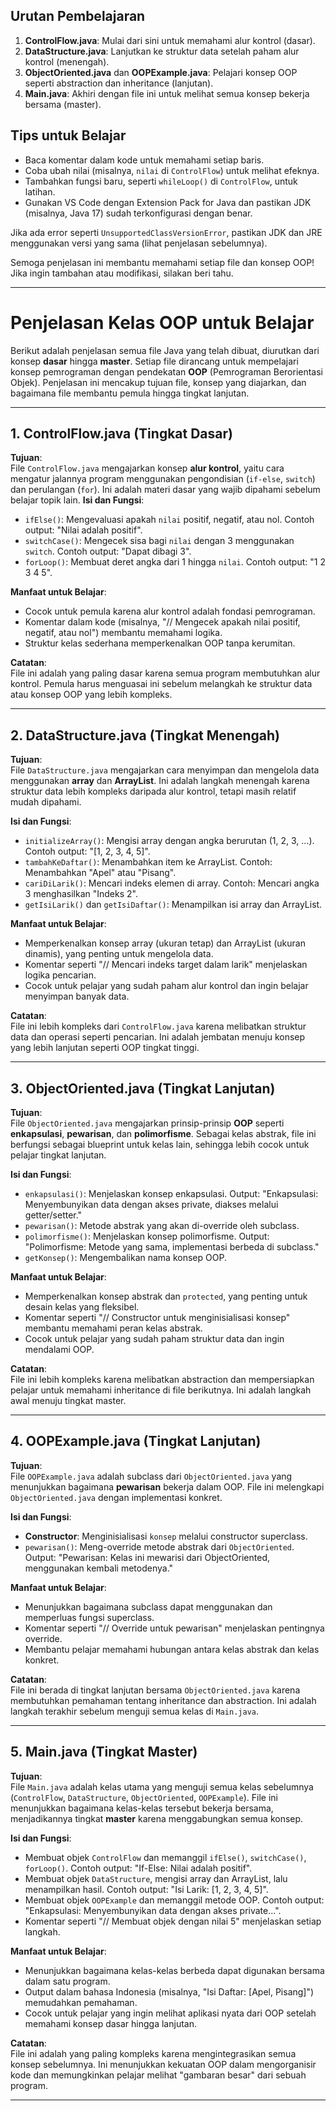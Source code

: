 ## Urutan Pembelajaran

1. **ControlFlow.java**: Mulai dari sini untuk memahami alur kontrol (dasar).
2. **DataStructure.java**: Lanjutkan ke struktur data setelah paham alur kontrol (menengah).
3. **ObjectOriented.java** dan **OOPExample.java**: Pelajari konsep OOP seperti abstraction dan inheritance (lanjutan).
4. **Main.java**: Akhiri dengan file ini untuk melihat semua konsep bekerja bersama (master).

## Tips untuk Belajar

- Baca komentar dalam kode untuk memahami setiap baris.
- Coba ubah nilai (misalnya, `nilai` di `ControlFlow`) untuk melihat efeknya.
- Tambahkan fungsi baru, seperti `whileLoop()` di `ControlFlow`, untuk latihan.
- Gunakan VS Code dengan Extension Pack for Java dan pastikan JDK (misalnya, Java 17) sudah terkonfigurasi dengan benar.

Jika ada error seperti `UnsupportedClassVersionError`, pastikan JDK dan JRE menggunakan versi yang sama (lihat penjelasan sebelumnya).

Semoga penjelasan ini membantu memahami setiap file dan konsep OOP! Jika ingin tambahan atau modifikasi, silakan beri tahu.

---

# Penjelasan Kelas OOP untuk Belajar

Berikut adalah penjelasan semua file Java yang telah dibuat, diurutkan dari konsep **dasar** hingga **master**. Setiap file dirancang untuk mempelajari konsep pemrograman dengan pendekatan **OOP** (Pemrograman Berorientasi Objek). Penjelasan ini mencakup tujuan file, konsep yang diajarkan, dan bagaimana file membantu pemula hingga tingkat lanjutan.

---

## 1. ControlFlow.java (Tingkat Dasar)

**Tujuan**:  
File `ControlFlow.java` mengajarkan konsep **alur kontrol**, yaitu cara mengatur jalannya program menggunakan pengondisian (`if-else`, `switch`) dan perulangan (`for`). Ini adalah materi dasar yang wajib dipahami sebelum belajar topik lain.
**Isi dan Fungsi**:

- `ifElse()`: Mengevaluasi apakah `nilai` positif, negatif, atau nol. Contoh output: "Nilai adalah positif".
- `switchCase()`: Mengecek sisa bagi `nilai` dengan 3 menggunakan `switch`. Contoh output: "Dapat dibagi 3".
- `forLoop()`: Membuat deret angka dari 1 hingga `nilai`. Contoh output: "1 2 3 4 5".

**Manfaat untuk Belajar**:

- Cocok untuk pemula karena alur kontrol adalah fondasi pemrograman.
- Komentar dalam kode (misalnya, "// Mengecek apakah nilai positif, negatif, atau nol") membantu memahami logika.
- Struktur kelas sederhana memperkenalkan OOP tanpa kerumitan.

**Catatan**:  
File ini adalah yang paling dasar karena semua program membutuhkan alur kontrol. Pemula harus menguasai ini sebelum melangkah ke struktur data atau konsep OOP yang lebih kompleks.

---

## 2. DataStructure.java (Tingkat Menengah)

**Tujuan**:  
File `DataStructure.java` mengajarkan cara menyimpan dan mengelola data menggunakan **array** dan **ArrayList**. Ini adalah langkah menengah karena struktur data lebih kompleks daripada alur kontrol, tetapi masih relatif mudah dipahami.

**Isi dan Fungsi**:

- `initializeArray()`: Mengisi array dengan angka berurutan (1, 2, 3, ...). Contoh output: "[1, 2, 3, 4, 5]".
- `tambahKeDaftar()`: Menambahkan item ke ArrayList. Contoh: Menambahkan "Apel" atau "Pisang".
- `cariDiLarik()`: Mencari indeks elemen di array. Contoh: Mencari angka 3 menghasilkan "Indeks 2".
- `getIsiLarik()` dan `getIsiDaftar()`: Menampilkan isi array dan ArrayList.

**Manfaat untuk Belajar**:

- Memperkenalkan konsep array (ukuran tetap) dan ArrayList (ukuran dinamis), yang penting untuk mengelola data.
- Komentar seperti "// Mencari indeks target dalam larik" menjelaskan logika pencarian.
- Cocok untuk pelajar yang sudah paham alur kontrol dan ingin belajar menyimpan banyak data.

**Catatan**:  
File ini lebih kompleks dari `ControlFlow.java` karena melibatkan struktur data dan operasi seperti pencarian. Ini adalah jembatan menuju konsep yang lebih lanjutan seperti OOP tingkat tinggi.

---

## 3. ObjectOriented.java (Tingkat Lanjutan)

**Tujuan**:  
File `ObjectOriented.java` mengajarkan prinsip-prinsip **OOP** seperti **enkapsulasi**, **pewarisan**, dan **polimorfisme**. Sebagai kelas abstrak, file ini berfungsi sebagai blueprint untuk kelas lain, sehingga lebih cocok untuk pelajar tingkat lanjutan.

**Isi dan Fungsi**:

- `enkapsulasi()`: Menjelaskan konsep enkapsulasi. Output: "Enkapsulasi: Menyembunyikan data dengan akses private, diakses melalui getter/setter."
- `pewarisan()`: Metode abstrak yang akan di-override oleh subclass.
- `polimorfisme()`: Menjelaskan konsep polimorfisme. Output: "Polimorfisme: Metode yang sama, implementasi berbeda di subclass."
- `getKonsep()`: Mengembalikan nama konsep OOP.

**Manfaat untuk Belajar**:

- Memperkenalkan konsep abstrak dan `protected`, yang penting untuk desain kelas yang fleksibel.
- Komentar seperti "// Constructor untuk menginisialisasi konsep" membantu memahami peran kelas abstrak.
- Cocok untuk pelajar yang sudah paham struktur data dan ingin mendalami OOP.

**Catatan**:  
File ini lebih kompleks karena melibatkan abstraction dan mempersiapkan pelajar untuk memahami inheritance di file berikutnya. Ini adalah langkah awal menuju tingkat master.

---

## 4. OOPExample.java (Tingkat Lanjutan)

**Tujuan**:  
File `OOPExample.java` adalah subclass dari `ObjectOriented.java` yang menunjukkan bagaimana **pewarisan** bekerja dalam OOP. File ini melengkapi `ObjectOriented.java` dengan implementasi konkret.

**Isi dan Fungsi**:

- **Constructor**: Menginisialisasi `konsep` melalui constructor superclass.
- `pewarisan()`: Meng-override metode abstrak dari `ObjectOriented`. Output: "Pewarisan: Kelas ini mewarisi dari ObjectOriented, menggunakan kembali metodenya."

**Manfaat untuk Belajar**:

- Menunjukkan bagaimana subclass dapat menggunakan dan memperluas fungsi superclass.
- Komentar seperti "// Override untuk pewarisan" menjelaskan pentingnya override.
- Membantu pelajar memahami hubungan antara kelas abstrak dan kelas konkret.

**Catatan**:  
File ini berada di tingkat lanjutan bersama `ObjectOriented.java` karena membutuhkan pemahaman tentang inheritance dan abstraction. Ini adalah langkah terakhir sebelum menguji semua kelas di `Main.java`.

---

## 5. Main.java (Tingkat Master)

**Tujuan**:  
File `Main.java` adalah kelas utama yang menguji semua kelas sebelumnya (`ControlFlow`, `DataStructure`, `ObjectOriented`, `OOPExample`). File ini menunjukkan bagaimana kelas-kelas tersebut bekerja bersama, menjadikannya tingkat **master** karena menggabungkan semua konsep.

**Isi dan Fungsi**:

- Membuat objek `ControlFlow` dan memanggil `ifElse()`, `switchCase()`, `forLoop()`. Contoh output: "If-Else: Nilai adalah positif".
- Membuat objek `DataStructure`, mengisi array dan ArrayList, lalu menampilkan hasil. Contoh output: "Isi Larik: [1, 2, 3, 4, 5]".
- Membuat objek `OOPExample` dan memanggil metode OOP. Contoh output: "Enkapsulasi: Menyembunyikan data dengan akses private...".
- Komentar seperti "// Membuat objek dengan nilai 5" menjelaskan setiap langkah.

**Manfaat untuk Belajar**:

- Menunjukkan bagaimana kelas-kelas berbeda dapat digunakan bersama dalam satu program.
- Output dalam bahasa Indonesia (misalnya, "Isi Daftar: [Apel, Pisang]") memudahkan pemahaman.
- Cocok untuk pelajar yang ingin melihat aplikasi nyata dari OOP setelah memahami konsep dasar hingga lanjutan.

**Catatan**:  
File ini adalah yang paling kompleks karena mengintegrasikan semua konsep sebelumnya. Ini menunjukkan kekuatan OOP dalam mengorganisir kode dan memungkinkan pelajar melihat "gambaran besar" dari sebuah program.

---
